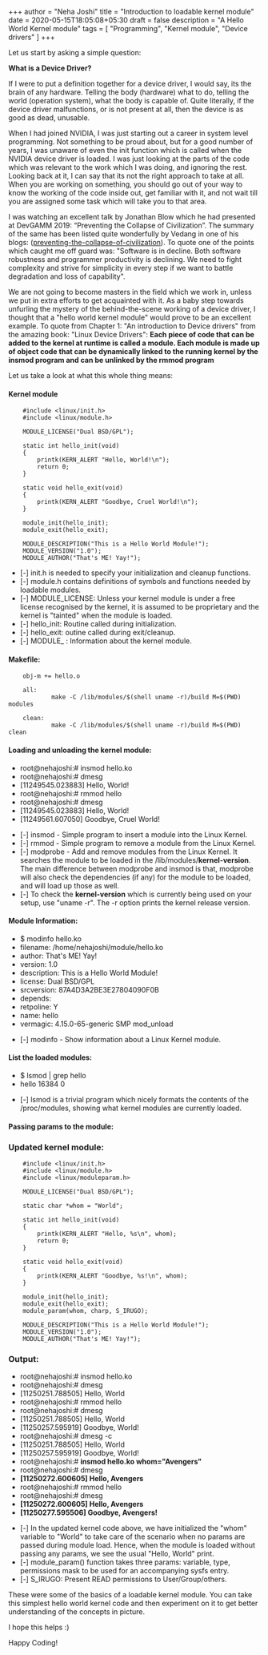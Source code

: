 +++
author = "Neha Joshi"
title = "Introduction to loadable kernel module"
date = 2020-05-15T18:05:08+05:30
draft = false
description = "A Hello World Kernel module"
tags = [
    "Programming",
    "Kernel module",
    "Device drivers"
]
+++

Let us start by asking a simple question:

**What is a Device Driver?**

If I were to put a definition together for a device driver, I would say, its the brain of any hardware. Telling the body (hardware) what to do, telling the world (operation system), what the body is capable of. Quite literally, if the device driver malfunctions, or is not present at all, then the device is as good as dead, unusable.

When I had joined NVIDIA, I was just starting out a career in system level programming. Not something to be proud about, but for a good number of years, I was unaware of even the init function which is called when the NVIDIA device driver is loaded. I was just looking at the parts of the code which was relevant to the work which I was doing, and ignoring the rest. Looking back at it, I can say that its not the right approach to take at all. When you are working on something, you should go out of your way to know the working of the code inside out, get familiar with it, and not wait till you are assigned some task which will take you to that area.

I was watching an excellent talk by Jonathan Blow which he had presented at DevGAMM 2019: “Preventing the Collapse of Civilization”. The summary of the same has been listed quite wonderfully by Vedang in one of his blogs: ([preventing-the-collapse-of-civilization](https://vedang.me/blog/preventing-the-collapse-of-civilization/)). To quote one of the points which caught me off guard was: "Software is in decline. Both software robustness and programmer productivity is declining. We need to fight complexity and strive for simplicity in every step if we want to battle degradation and loss of capability". 

We are not going to become masters in the field which we work in, unless we put in extra efforts to get acquainted with it. As a baby step towards unfurling the mystery of the behind-the-scene working of a device driver, I thought that a "hello world kernel module" would prove to be an excellent example. To quote from Chapter 1: "An introduction to Device drivers" from the amazing book: "Linux Device Drivers": 
**Each piece of code that can be added to the kernel at runtime is called a module. Each module is made up of object code that can be dynamically linked to the running kernel by the insmod program and can be unlinked by the rmmod program**

Let us take a look at what this whole thing means:

#### Kernel module
```
    #include <linux/init.h>
    #include <linux/module.h>
    
    MODULE_LICENSE("Dual BSD/GPL");
                                                      
    static int hello_init(void)
    {
        printk(KERN_ALERT "Hello, World!\n");
        return 0;
    }

    static void hello_exit(void)
    {
        printk(KERN_ALERT "Goodbye, Cruel World!\n");
    }

    module_init(hello_init);
    module_exit(hello_exit);

    MODULE_DESCRIPTION("This is a Hello World Module!");
    MODULE_VERSION("1.0");
    MODULE_AUTHOR("That's ME! Yay!");
```

- [-] init.h is needed to specify your initialization and cleanup functions.
- [-] module.h contains definitions of symbols and functions needed by loadable modules.
- [-] MODULE_LICENSE: Unless your kernel module is under a free license recognised by the kernel, it is assumed to be proprietary and the kernel is "tainted" when the module is loaded.
- [-] hello_init: Routine called during initialization. 
- [-] hello_exit: outine called during exit/cleanup.
- [-] MODULE_ : Information about the kernel module.

#### Makefile:
```
    obj-m += hello.o

    all:
            make -C /lib/modules/$(shell uname -r)/build M=$(PWD) modules

    clean:
            make -C /lib/modules/$(shell uname -r)/build M=$(PWD) clean
```

#### Loading and unloading the kernel module:

* root@nehajoshi:# insmod hello.ko
* root@nehajoshi:# dmesg
* [11249545.023883] Hello, World!
* root@nehajoshi:# rmmod hello
* root@nehajoshi:# dmesg
* [11249545.023883] Hello, World!
* [11249561.607050] Goodbye, Cruel World!

- [-] insmod - Simple program to insert a module into the Linux Kernel.
- [-] rmmod - Simple program to remove a module from the Linux Kernel.
- [-] modprobe - Add and remove modules from the Linux Kernel. It searches the module to be loaded in the /lib/modules/**kernel-version**. The main difference between modprobe and insmod is that, modprobe will also check the dependencies (if any) for the module to be loaded, and will load up those as well.
- [-] To check the **kernel-version** which is currently being used on your setup, use "uname -r". The -r option prints the kernel release version.

#### Module Information:

* $ modinfo hello.ko
* filename:       /home/nehajoshi/module/hello.ko
* author:         That's ME! Yay!
* version:        1.0
* description:    This is a Hello World Module!
* license:        Dual BSD/GPL
* srcversion:     87A4D3A2BE3E27804090F0B
* depends:
* retpoline:      Y
* name:           hello
* vermagic:       4.15.0-65-generic SMP mod_unload

- [-] modinfo - Show information about a Linux Kernel module.

#### List the loaded modules:

* $ lsmod | grep hello
* hello                  16384  0

- [-] lsmod is a trivial program which nicely formats the contents of the /proc/modules, showing what kernel modules are currently loaded.

#### Passing params to the module:
### Updated kernel module:
```
    #include <linux/init.h>
    #include <linux/module.h>
    #include <linux/moduleparam.h>

    MODULE_LICENSE("Dual BSD/GPL");

    static char *whom = "World";

    static int hello_init(void)
    {
        printk(KERN_ALERT "Hello, %s\n", whom);
        return 0;
    }

    static void hello_exit(void)
    {
        printk(KERN_ALERT "Goodbye, %s!\n", whom);
    }

    module_init(hello_init);
    module_exit(hello_exit);
    module_param(whom, charp, S_IRUGO);

    MODULE_DESCRIPTION("This is a Hello World Module!");
    MODULE_VERSION("1.0");
    MODULE_AUTHOR("That's ME! Yay!");
```

### Output:
* root@nehajoshi:# insmod hello.ko
* root@nehajoshi:# dmesg
* [11250251.788505] Hello, World
* root@nehajoshi:# rmmod hello
* root@nehajoshi:# dmesg
* [11250251.788505] Hello, World
* [11250257.595919] Goodbye, World!
* root@nehajoshi:# dmesg -c
* [11250251.788505] Hello, World
* [11250257.595919] Goodbye, World!
* root@nehajoshi:# **insmod hello.ko whom="Avengers"**
* root@nehajoshi:# dmesg
* **[11250272.600605] Hello, Avengers**
* root@nehajoshi:# rmmod hello
* root@nehajoshi:# dmesg
* **[11250272.600605] Hello, Avengers**
* **[11250277.595506] Goodbye, Avengers!**

- [-] In the updated kernel code above, we have initialized the "whom" variable to "World" to take care of the scenario when no params are passed during module load. Hence, when the module is loaded without passing any params, we see the usual "Hello, World" print.
- [-] module_param() function takes three params: variable, type, permissions mask to be used for an accompanying sysfs entry. 
- [-] S_IRUGO: Present READ permissions to User/Group/others.

These were some of the basics of a loadable kernel module. You can take this simplest hello world kernel code and then experiment on it to get better understanding of the concepts in picture.

I hope this helps :)

Happy Coding!